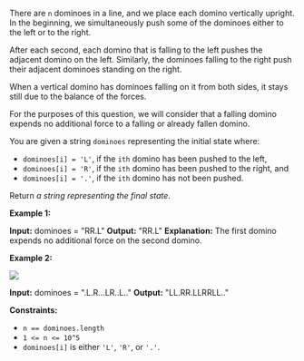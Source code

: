 
There are  `n`  dominoes in a line, and we place each domino vertically upright. In the beginning, we simultaneously push some of the dominoes either to the left or to the right.

After each second, each domino that is falling to the left pushes the adjacent domino on the left. Similarly, the dominoes falling to the right push their adjacent dominoes standing on the right.

When a vertical domino has dominoes falling on it from both sides, it stays still due to the balance of the forces.

For the purposes of this question, we will consider that a falling domino expends no additional force to a falling or already fallen domino.

You are given a string  `dominoes`  representing the initial state where:

-   `dominoes[i] = 'L'`, if the  `ith`  domino has been pushed to the left,
-   `dominoes[i] = 'R'`, if the  `ith`  domino has been pushed to the right, and
-   `dominoes[i] = '.'`, if the  `ith`  domino has not been pushed.

Return  _a string representing the final state_.

**Example 1:**

**Input:** dominoes = "RR.L"
**Output:** "RR.L"
**Explanation:** The first domino expends no additional force on the second domino.

**Example 2:**

![](https://s3-lc-upload.s3.amazonaws.com/uploads/2018/05/18/domino.png)

**Input:** dominoes = ".L.R...LR..L.."
**Output:** "LL.RR.LLRRLL.."

**Constraints:**

-   `n == dominoes.length`
-   `1 <= n <= 10^5`
-   `dominoes[i]`  is either  `'L'`,  `'R'`, or  `'.'`.